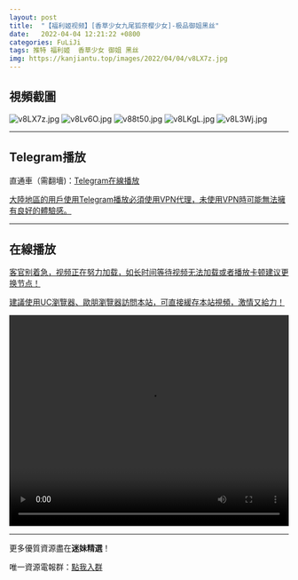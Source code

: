 ```yaml
---
layout: post
title:  "【福利姬视频】[香草少女九尾狐奈樱少女]-极品御姐黑丝"
date:   2022-04-04 12:21:22 +0800
categories: FuLiJi
tags: 推特 福利姬  香草少女 御姐 黑丝
img: https://kanjiantu.top/images/2022/04/04/v8LX7z.jpg
---
```



## 視頻截圖

![v8LX7z.jpg](https://kanjiantu.top/images/2022/04/04/v8LX7z.jpg)
![v8Lv6O.jpg](https://kanjiantu.top/images/2022/04/04/v8Lv6O.jpg)
![v88t50.jpg](https://kanjiantu.top/images/2022/04/04/v88t50.jpg)
![v8LKgL.jpg](https://kanjiantu.top/images/2022/04/04/v8LKgL.jpg)
![v8L3Wj.jpg](https://kanjiantu.top/images/2022/04/04/v8L3Wj.jpg)

* * *
## Telegram播放

直通車（需翻墻)：[Telegram在線播放](https://t.me/mimeijingxuan/454)

<u>大陸地區的用戶使用Telegram播放必須使用VPN代理，未使用VPN時可能無法擁有良好的體驗感。</u> 
* * *
## 在線播放
<u>客官别着急，视频正在努力加载，如长时间等待视频无法加载或者播放卡顿建议更换节点！</u>

<u>建議使用UC瀏覽器、歐朋瀏覽器訪問本站，可直接緩存本站視頻，激情又給力！</u>
<center><video src="https://cdn.publer.io/uploads/videos/624a781bdb2797115fdd7c90/3e91512b9291dfbdf8f81f743590e2d1.mp4" width="100%" height="380px" controls="controls"></video></center>

* * *
更多優質資源盡在**迷妹精選**！

唯一資源電報群：[點我入群](https://t.me/mimeijingxuan)


